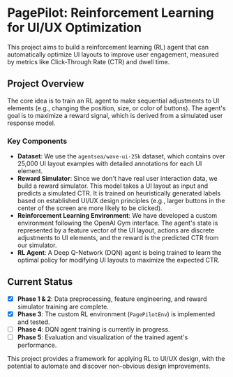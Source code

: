 # PagePilot: Reinforcement Learning for UI/UX Optimization

This project aims to build a reinforcement learning (RL) agent that can automatically optimize UI layouts to improve user engagement, measured by metrics like Click-Through Rate (CTR) and dwell time.

## Project Overview

The core idea is to train an RL agent to make sequential adjustments to UI elements (e.g., changing the position, size, or color of buttons). The agent's goal is to maximize a reward signal, which is derived from a simulated user response model.

### Key Components

- **Dataset**: We use the `agentsea/wave-ui-25k` dataset, which contains over 25,000 UI layout examples with detailed annotations for each UI element.
- **Reward Simulator**: Since we don't have real user interaction data, we build a reward simulator. This model takes a UI layout as input and predicts a simulated CTR. It is trained on heuristically generated labels based on established UI/UX design principles (e.g., larger buttons in the center of the screen are more likely to be clicked).
- **Reinforcement Learning Environment**: We have developed a custom environment following the OpenAI Gym interface. The agent's state is represented by a feature vector of the UI layout, actions are discrete adjustments to UI elements, and the reward is the predicted CTR from our simulator.
- **RL Agent**: A Deep Q-Network (DQN) agent is being trained to learn the optimal policy for modifying UI layouts to maximize the expected CTR.

## Current Status

- [X] **Phase 1 & 2**: Data preprocessing, feature engineering, and reward simulator training are complete.
- [X] **Phase 3**: The custom RL environment (`PagePilotEnv`) is implemented and tested.
- [ ] **Phase 4**: DQN agent training is currently in progress.
- [ ] **Phase 5**: Evaluation and visualization of the trained agent's performance.

This project provides a framework for applying RL to UI/UX design, with the potential to automate and discover non-obvious design improvements.